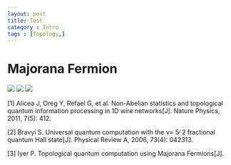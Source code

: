 ```yaml
---
layout: post
title: Test
category : Intro
tags : [Topology,]
---
```


# Majorana Fermion

<img src="https://raw.githubusercontent.com/yf-liu/yf-liu.github.io/master/_posts/2018-11-07-first-post/assets/script1.png" style="zoom:100%">

<img src="https://raw.githubusercontent.com/yf-liu/yf-liu.github.io/master/_posts/2018-11-07-first-post/assets/script2.png" style="zoom:100%">

<img src="https://raw.githubusercontent.com/yf-liu/yf-liu.github.io/master/_posts/2018-11-07-first-post/assets/script3.png" style="zoom:100%">



[1] Alicea J, Oreg Y, Refael G, et al. Non-Abelian statistics and topological quantum information processing in 1D wire networks[J]. Nature Physics, 2011, 7(5): 412.

[2] Bravyi S. Universal quantum computation with the ν= 5∕ 2 fractional quantum Hall state[J]. Physical Review A, 2006, 73(4): 042313.

[3] Iyer P. Topological quantum computation using Majorana Fermions[J].